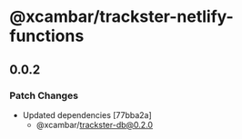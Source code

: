 # @xcambar/trackster-netlify-functions

## 0.0.2

### Patch Changes

- Updated dependencies [77bba2a]
  - @xcambar/trackster-db@0.2.0
